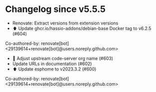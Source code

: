 # Changelog since v5.5.5
- Renovate: Extract versions from extension versions 
- ⬆️ Update ghcr.io/hassio-addons/debian-base Docker tag to v6.2.5 (#604)

Co-authored-by: renovate[bot] <29139614+renovate[bot]@users.noreply.github.com> 
- 🔨 Adjust upstream code-server org name (#603) 
- Update URLs in documentation (#602) 
- ⬆️ Update esphome to v2023.3.2 (#600)

Co-authored-by: renovate[bot] <29139614+renovate[bot]@users.noreply.github.com> 
